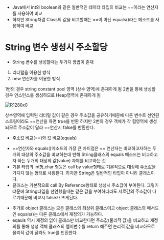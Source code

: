 - Java에서 int와 boolean과 같은 일반적인 데이터 타입의 비교는 ==이라는 연산자를 사용하여 비교
- 하지만 String처럼 Class의 값을 비교할때는 ==이 아닌 equals()라는 메소드를 사용하여 비교


# String 변수 생성시 주소할당
* String 변수를 생성할때는 두가지 방법이 존재

1. 리터럴을 이용한 방식
2. new 연산자를 이용한 방식

1번의 경우 string constant pool 영역 (상수 영역)에 존재하게 됨 2번을 통해 생성할 경우 인스턴스를 생성하므로 Heap영역에 존재하게 됨

![R1280x0](https://user-images.githubusercontent.com/48741014/149514233-71dcec2a-a1e0-4bf7-8ed3-8b6ebf720a83.png)

상수영역에 입력된 리터럴 값이 같은 경우 주소값을 공유하기때문에 다른 변수로 선언된 스트링이라도 ==연산을 하면 true를 반환 하지만 2번의 경우 객체가 각 힙영역에 생성되므로 주소값이 달라 ==연산시 false를 반환한다.

* 주소값 비교(==)와 값 비교(equals)
- ==연산자와 equals()메소드의 가장 큰 차이점은 == 연산자는 비교하고자하는 두개의 대상의 주소값을 비교하는데 반해 String클래스의 equals 메소드는 비교하고자 하는 두개의 대상의 값(value) 자체를 비교하는 것
- 기본 타입의 int형,char 형등은 call by value형태로 기본적으로 대상에 주소값을 가지지 않는 형태로 사용된다. 하지만 String은 일반적인 타입이 아니라 클래스이다.
- 클래스는 기본적으로 call By Reference형태로 생성시 주소값이 부여된다. 그렇기 떄문에 String타입을 선언했을때는 같은 값을 부여하더라도 서로간의 주소값이 다르기때문에 비교시 false가 뜨게된다.

* 추가로 object 클래스는 모든 클래스의 최상위 클래스이고 object 클래스의 메서드인 equals()는 다른 클래스에서 재정의가 가능하다.
* eqauls 역시 재정의 없이 클래스만 비교한다면 주소값(물리적 값)을 비교하고 재정의를 통해 생성 객체 클래스의 멤버변수를 return 해주면 논리적 값을 비교하므로 물리적 값이 달라도 true를 반환한다.
